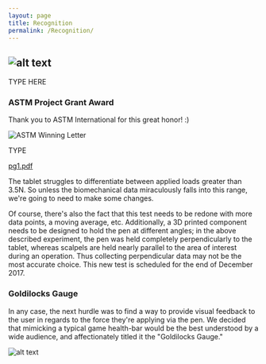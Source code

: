 ```yaml
---
layout: page
title: Recognition
permalink: /Recognition/
---
```


![alt text](http://mishi-01.github.io/images/layoutttt.png) 
-----

TYPE HERE

### ASTM Project Grant Award

Thank you to ASTM International for this great honor! :) 

  ![ASTM Winning Letter](https://user-images.githubusercontent.com/29470428/86483844-e8c53f00-bd22-11ea-891a-c2514ec2996c.jpg)

TYPE


[pg1.pdf](https://github.com/mishi-01/test/files/4870465/pg1.pdf)



The tablet struggles to differentiate between applied loads greater than 3.5N. So unless the biomechanical data miraculously falls into this range, we're going to need to make some changes. 

Of course, there's also the fact that this test needs to be redone with more data points, a moving average, etc. Additionally, a 3D printed component needs to be designed to hold the pen at different angles; in the above described experiment, the pen was held completely perpendicularly to the tablet, whereas scalpels are held nearly parallel to the area of interest during an operation. Thus collecting perpendicular data may not be the most accurate choice. This new test is scheduled for the end of December 2017. 


### Goldilocks Gauge

In any case, the next hurdle was to find a way to provide visual feedback to the user in regards to the force they're applying via the pen. We decided that mimicking a typical game health-bar would be the best understood by a wide audience, and affectionately titled it the "Goldilocks Gauge." 

![alt text](http://mishi-01.github.io/images/Picture1.png)





